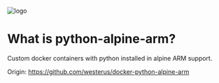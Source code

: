 ![logo](https://global.download.synology.com/download/Package/img/Docker/1.11.2-0270/thumb_256.png?style=centerme)

# What is python-alpine-arm?

Custom docker containers with python installed in alpine ARM support.



Origin: https://github.com/westerus/docker-python-alpine-arm